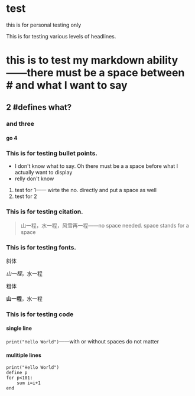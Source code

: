 # test
this is for personal testing only

This is for testing various levels of headlines.
# this is to test my markdown ability——there must be a space between # and what I want to say
## 2 #defines what?
### and three
#### go 4  







### This is for testing bullet points.

- I don't know what to say. Oh there must be a a space before what I actually want to display
- relly don't know

1. test for 1—— wirte the no. directly and put a space as well  
2. test for 2






### This is for testing citation.
>山一程，水一程，风雪再一程——no space needed. space stands for a space




### This is for testing fonts.

斜体

*山一程*，水一程

粗体

**山一程**，水一程




### This is for testing code

#### single line 
` print("Hello World") `——with or without spaces do not matter

#### mulitiple lines
```
print("Hello World")
define p
for p<101:
    sum i=i+1
end 
```
